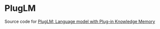 # PlugLM
Source code for [PlugLM: Language model with Plug-in Knowledge Memory](https://openreview.net/forum?id=Plr5l7r0jY6)